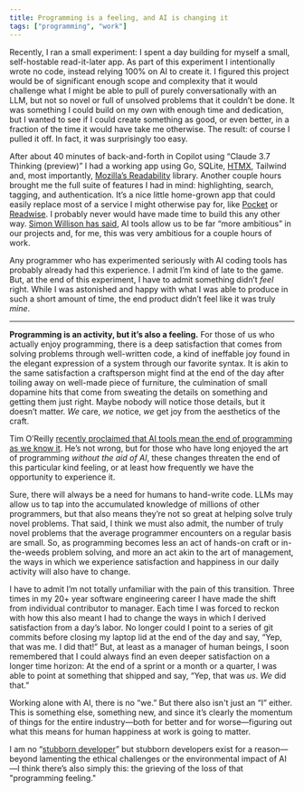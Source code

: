 ```yaml
---
title: Programming is a feeling, and AI is changing it 
tags: ["programming", "work"]
---
```


Recently, I ran a small experiment: I spent a day building for myself a small, self-hostable read-it-later app. As part of this experiment I intentionally wrote no code, instead relying 100% on AI to create it. I figured this project would be of significant enough scope and complexity that it would challenge what I might be able to pull of purely conversationally with an LLM, but not so novel or full of unsolved problems that it couldn’t be done. It was something I could build on my own with enough time and dedication, but I wanted to see if I could create something as good, or even better, in a fraction of the time it would have take me otherwise. The result: of course I pulled it off. In fact, it was surprisingly too easy.

After about 40 minutes of back-and-forth in Copilot using “Claude 3.7 Thinking (preview)” I had a working app using Go, SQLite, [HTMX](https://htmx.org), Tailwind and, most importantly, [Mozilla’s Readability](https://github.com/mozilla/readability) library. Another couple hours brought me the full suite of features I had in mind: highlighting, search, tagging, and authentication. It’s a nice little home-grown app that could easily replace most of a service I might otherwise pay for, like [Pocket](https://getpocket.com/home) or [Readwise](https://readwise.io/read). I probably never would have made time to build this any other way. [Simon Willison has said](https://simonwillison.net/2023/Mar/27/ai-enhanced-development/), AI tools allow us to be far “more ambitious” in our projects and, for me, this was very ambitious for a couple hours of work.

Any programmer who has experimented seriously with AI coding tools has probably already had this experience. I admit I’m kind of late to the game. But, at the end of this experiment, I have to admit something didn’t *feel* right. While I was astonished and happy with what I was able to produce in such a short amount of time, the end product didn’t feel like it was truly *mine*.

---

**Programming is an activity, but it’s also a feeling.** For those of us who actually enjoy programming, there is a deep satisfaction that comes from solving problems through well-written code, a kind of ineffable joy found in the elegant expression of a system through our favorite syntax. It is akin to the same satisfaction a craftsperson might find at the end of the day after toiling away on well-made piece of furniture, the culmination of small dopamine hits that come from sweating the details on something and getting them just right. Maybe nobody will notice those details, but it doesn’t matter. *We* care, *we* notice, *we* get joy from the aesthetics of the craft.

Tim O’Reilly [recently proclaimed that AI tools mean the end of programming as we know it](https://www.oreilly.com/radar/the-end-of-programming-as-we-know-it/). He’s not wrong, but for those who have long enjoyed the art of programming *without the aid of AI*, these changes threaten the end of this particular kind feeling, or at least how frequently we have the opportunity to experience it. 

Sure, there will always be a need for humans to hand-write code. LLMs may allow us to tap into the accumulated knowledge of millions of other programmers, but that also means they’re not so great at helping solve truly novel problems. That said, I think we must also admit, the number of truly novel problems that the average programmer encounters on a regular basis are small. So, as programming becomes less an act of hands-on craft or in-the-weeds problem solving, and more an act akin to the art of management, the ways in which we experience satisfaction and happiness in our daily activity will also have to change.

I have to admit I’m not totally unfamiliar with the pain of this transition. Three times in my 20+ year software engineering career I have made the shift from individual contributor to manager. Each time I was forced to reckon with how this also meant I had to change the ways in which I derived satisfaction from a day’s labor. No longer could I point to a series of git commits before closing my laptop lid at the end of the day and say, “Yep, that was me. I did that!” But, at least as a manager of human beings, I soon remembered that I could always find an even deeper satisfaction on a longer time horizon: At the end of a sprint or a month or a quarter, I was able to point at something that shipped and say, “Yep, that was *us*. *We* did that.”

Working alone with AI, there is no “we.” But there also isn't just an “I” either. This is something else, something new, and since it’s clearly the momentum of things for the entire industry—both for better and for worse—figuring out what this means for human happiness at work is going to matter.

I am no “[stubborn developer](https://sourcegraph.com/blog/the-death-of-the-stubborn-developer)” but stubborn developers exist for a reason—beyond lamenting the ethical challenges or the environmental impact of AI—I think there’s also simply this: the grieving of the loss of that "programming feeling."
